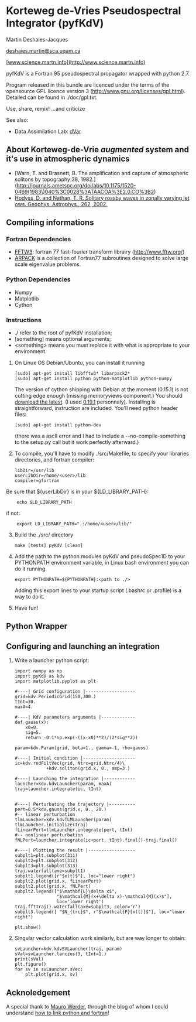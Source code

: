 Korteweg de-Vries Pseudospectral Integrator (pyfKdV)
====================================================

Martin Deshaies-Jacques

[deshaies.martin@sca.uqam.ca](mailto:deshaies.martin@sca.uqam.ca)

[www.science.martn.info](http://www.science.martn.info)

pyfKdV is a Fortran 95 pseudospectral propagator wrapped with python 2.7.

Program released in this bundle are licenced under the terms of the opensource GPL licence version 3 (http://www.gnu.org/licenses/gpl.html).
Detailed can be found in ./doc/gpl.txt.

Use, share, remix!
...and criticize


See also:

 * Data Assimilation Lab: [dVar](https://github.com/martndj/dVar)

About Korteweg-de-Vrie _augmented_ system and it's use in atmospheric dynamics
---------------------------------------------------------------------------

 * [Warn, T. and Brasnett, B. The amplification and capture of atmospheric solitons by topography:38, 1982.](http://journals.ametsoc.org/doi/abs/10.1175/1520-0469(1983\)040%3C0028%3ATAACOA%3E2.0.CO%3B2)
 * [Hodyss, D. and Nathan, T. R. Solitary rossby waves in zonally varying jet ows. Geophys. Astrophys., 262, 2002.](http://www.tandfonline.com/doi/abs/10.1080/03091920290011012#.Ug1egSHPTMU)


Compiling informations
----------------------
### Fortran Dependencies
 * [FFTW3](http://www.fftw.org/): fortran 77 fast-fourier transform librairy (http://www.fftw.org/)
 * [ARPACK](http://www.caam.rice.edu/software/ARPACK/) is a collection of Fortran77 subroutines designed to solve large scale eigenvalue problems.

### Python Dependencies
 * Numpy
 * Matplotlib
 * Cython

### Instructions
 * ./ refer to the root of pyfKdV installation;
 * [something] means optional arguments;
 * \<something\> means you must replace it with what is appropriate to your environment.


 1. On Linux OS Debian/Ubuntu, you can install it running

        [sudo] apt-get install libfftw3* libarpack2*
        [sudo] apt-get install python python-matplotlib python-numpy

    The version of cython shipping with Debian at the moment (0.15.1) is not cutting edge enough (missing memoryviews component.)
    You should [download the latest](http://cython.org/#download).
    (I used [0.19.1](http://cython.org/release/Cython-0.19.1.tar.gz) personnaly).
    Installing is straightforward, instruction are included.
    You'll need python header files:
    
        [sudo] apt-get install python-dev
        
    (there was a ascII error and I had to include a --no-compile-something to the setup.py call but it work perfectly afterward.)


 2. To compile, you'll have to modify ./src/Makefile, to specify your libraries directories, and fortran compiler:
    
        libDir=/usr/lib
        userLibDir=/home/<user>/lib
        compiler=gfortran

   Be sure that ${userLibDir} is in your ${LD_LIBRARY_PATH}:

        echo $LD_LIBRARY_PATH

   if not:

        export LD_LIBRARY_PATH=".:/home/<user>/lib/"

 3. Build the ./src/ directory

        make [tests] pyKdV [clean]


 4. Add the path to the python modules pyKdV and pseudoSpec1D to your PYTHONPATH environment variable, in Linux bash environment you can do it running.
 
        export PYTHONPATH=${PYTHONPATH}:<path to ./>

    Adding this export lines to your startup script (.bashrc or .profile) is a way to do it.

 4. Have fun!



Python Wrapper
--------------
Configuring and launching an integration
----------------------------------------

 1. Write a launcher python script:
  
        import numpy as np
        import pyKdV as kdv
        import matplotlib.pyplot as plt 
            
        #----| Grid configuration |-------------------
        grid=kdv.PeriodicGrid(150,300.)
        tInt=30.
        maxA=4.
            
        #----| KdV parameters arguments |-------------
        def gauss(x):
            x0=0.
            sig=5.
            return -0.1*np.exp(-((x-x0)**2)/(2*sig**2))
                
        param=kdv.Param(grid, beta=1., gamma=-1, rho=gauss)
            
        #----| Initial condition |--------------------
        ic=kdv.rndFiltVec(grid, Ntrc=grid.Ntrc/4)\
                    +kdv.soliton(grid.x, 0., amp=3.)
            
        #----| Launching the integration |------------
        launcher=kdv.kdvLauncher(param, maxA)
        traj=launcher.integrate(ic, tInt)
            
        
        #----| Perturbating the trajectory |----------
        pert=0.5*kdv.gauss(grid.x, 0., 20.)
        #-- linear perturbation
        tlmLauncher=kdv.kdvTLMLauncher(param)
        tlmLauncher.initialize(traj)
        fLinearPert=tlmLauncher.integrate(pert, tInt)
        #-- nonlinear perturbation
        fNLPert=launcher.integrate(ic+pert, tInt).final()-traj.final()
        
        #----| Plotting the result |------------------
        subplt1=plt.subplot(311)
        subplt2=plt.subplot(312)
        subplt3=plt.subplot(313)
        traj.waterfall(axe=subplt1)
        subplt1.legend([r"$x(t)$"], loc="lower right")
        subplt2.plot(grid.x, fLinearPert)
        subplt2.plot(grid.x, fNLPert)
        subplt2.legend(["$\mathbf{L}\delta x$", 
                        "$\mathcal{M}(x+\delta x)-\mathcal{M}(x)$"],
                        loc='lower right')
        traj.fftTraj().waterfall(axe=subplt3, color='r')
        subplt3.legend([ "$N_{trc}$", r"$\mathcal{F}[x(t)]$"], loc="lower right")
        
        plt.show()
  

 2. Singular vector calculation work similarly, but are way longer to obtain:

        svLauncher=kdv.kdvSVLauncher(traj, param)
        sVal=svLauncher.lanczos(3, tInt=1.)
        print(sVal)
        plt.figure()
        for sv in svLauncher.sVec:
            plt.plot(grid.x, sv) 


Acknoledgement
--------------
A special thank to [Mauro Werder](http://www.sfu.ca/~mawerder/), through the blog of whom I could understand [how to link python and fortran](http://www.sfu.ca/~mawerder/notes/calling_fortran_from_python.html)!
